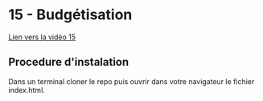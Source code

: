 # 15 - Budgétisation

<a href="">Lien vers la vidéo 15</a>

## Procedure d'instalation 

Dans un terminal cloner le repo puis ouvrir dans votre navigateur le fichier index.html.